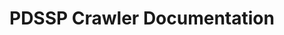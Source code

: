 # PDSSP Crawler Documentation

```{warning} PDSSP Crawler is under development, in a design and prototyping phase. This documentation is not complete. 
```


```{tableofcontents}
```